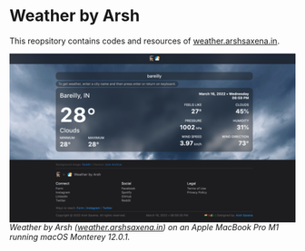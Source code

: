# Weather by Arsh
<p>
  This reopsitory contains codes and resources of <a href="https://weather.arshsaxena.in">weather.arshsaxena.in</a>.
</p>
<img align="center" src="https://raw.githubusercontent.com/arshsaxena/weather/main/repository-readme-resources/imgs/website-screenshot.png"><i>Weather by Arsh (<a href="https://weather.arshsaxena.in">weather.arshsaxena.in</a>) on an Apple MacBook Pro M1 running macOS Monterey 12.0.1.</i>

